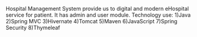 Hospital Management System provide us to digital and modern eHospital service for patient. It has admin and user module.
Technology use:
1)Java
2)Spring MVC
3)Hivernate
4)Tomcat
5)Maven
6)JavaScript
7)Spring Security
8)Thymeleaf
